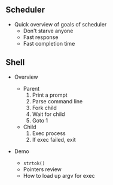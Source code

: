 ## Scheduler

* Quick overview of goals of scheduler
  * Don't starve anyone
  * Fast response
  * Fast completion time

## Shell

* Overview

  * Parent
    1. Print a prompt
    2. Parse command line
    3. Fork child
    4. Wait for child
    5. Goto 1
  * Child
    1. Exec process
    2. If exec failed, exit

* Demo
  * `strtok()`
  * Pointers review
  * How to load up argv for exec